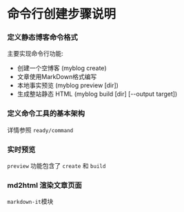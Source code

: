 # 命令行创建步骤说明

### 定义静态博客命令格式

主要实现命令行功能:  

- 创建一个空博客 (myblog create)
- 文章使用MarkDown格式编写
- 本地事实预览 (myblog preview [dir])
- 生成整站静态 HTML (myblog build [dir] [--output target])


### 定义命令工具的基本架构
详情参照 `ready/command`

### 实时预览
`preview` 功能包含了 `create` 和 `build`  


### md2html 渲染文章页面

`markdown-it`模块
